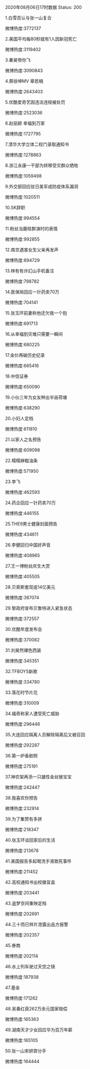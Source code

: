 2020年08月06日17时数据
Status: 200

1.白雪否认与张一山复合

微博热度:3772137

2.美国平均每80秒就有1人因新冠死亡

微博热度:3119402

3.秦昊带你飞

微博热度:3090843

4.蔡徐坤MV 章若楠

微博热度:2643403

5.优酷爱奇艺因违法违规被处罚

微博热度:2523036

6.赵丽颖 幸福到万家

微博热度:1727795

7.清华大学立体二校门录取通知书

微博热度:1278863

8.浙江永康一干部为转移受灾群众牺牲

微博热度:1059498

9.外交部回应驻日美军成防疫体系漏洞

微博热度:1020511

10.SK辞职

微博热度:994554

11.粉丝当鹿晗群演时的表情

微博热度:992855

12.南京遇害女生父亲再发声

微博热度:894729

13.林有有许幻山手机备注

微博热度:798782

14.医保局回应一针药卖70万

微博热度:704141

15.张玉环前妻称他还欠我一个抱

微博热度:691713

16.从幸福到灾难只需要一瞬间

微博热度:680225

17.金价再破历史纪录

微博热度:665416

18.中信证券

微博热度:650090

19.小伙三年为女友种出半亩荷塘

微博热度:638290

20.小妇人定档

微博热度:611810

21.以家人之名预告

微博热度:609098

22.糯糯麻糍油条

微博热度:571950

23.李飞

微博热度:462593

24.药企回应一针药卖70万

微博热度:446155

25.THE9男士健康封面预告

微博热度:434611

26.李健回归中国好声音

微博热度:408965

27.王一博粉丝庆生大赏

微博热度:405505

28.贝索斯套现逾14亿美元

微博热度:387074

29.黎政府宣布贝鲁特进入紧急状态

微博热度:372557

30.优酷年度发布会

微博热度:370082

31.刘昊然裸色西装

微博热度:345351

32.TFBOYS新歌

微博热度:334780

33.落花时节片花

微博热度:310009

34.福奇称家人遭受死亡威胁

微博热度:296446

35.大连回应隔离人员解除隔离后又被召回

微博热度:292287

36.第一炉香剧照

微博热度:275191

37.神农架再添一只雄性金丝猴宝宝

微博热度:242447

38.我喜欢你预告

微博热度:232914

39.为了集赞有多拼

微博热度:218347

40.张玉环谈回家后的生活

微博热度:213678

41.美国报告多起喝洗手液致死事件

微博热度:211452

42.高校通知书出校徽盲盒

微博热度:203441

43.盗梦空间重映定档

微博热度:202691

44.三十而已样片泄露出品方报警

微博热度:202357

45.券商

微博热度:202114

46.水上列车驶过天空之镜

微博热度:187938

47.基金

微博热度:171262

48.吴春红获262万余元国家赔偿

微博热度:165363

49.湖南天才少女回应华为百万年薪

微博热度:165105

50.张一山宋妍霏分手

微博热度:164444

